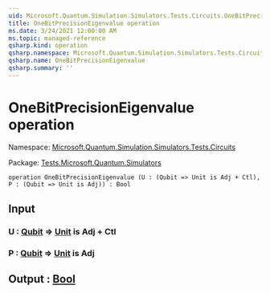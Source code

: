 ```yaml
---
uid: Microsoft.Quantum.Simulation.Simulators.Tests.Circuits.OneBitPrecisionEigenvalue
title: OneBitPrecisionEigenvalue operation
ms.date: 3/24/2021 12:00:00 AM
ms.topic: managed-reference
qsharp.kind: operation
qsharp.namespace: Microsoft.Quantum.Simulation.Simulators.Tests.Circuits
qsharp.name: OneBitPrecisionEigenvalue
qsharp.summary: ''
---
```


# OneBitPrecisionEigenvalue operation

Namespace: [Microsoft.Quantum.Simulation.Simulators.Tests.Circuits](xref:Microsoft.Quantum.Simulation.Simulators.Tests.Circuits)

Package: [Tests.Microsoft.Quantum.Simulators](https://nuget.org/packages/Tests.Microsoft.Quantum.Simulators)




```qsharp
operation OneBitPrecisionEigenvalue (U : (Qubit => Unit is Adj + Ctl), P : (Qubit => Unit is Adj)) : Bool
```


## Input

### U : [Qubit](xref:microsoft.quantum.lang-ref.qubit) => [Unit](xref:microsoft.quantum.lang-ref.unit)  is Adj + Ctl




### P : [Qubit](xref:microsoft.quantum.lang-ref.qubit) => [Unit](xref:microsoft.quantum.lang-ref.unit)  is Adj





## Output : [Bool](xref:microsoft.quantum.lang-ref.bool)

